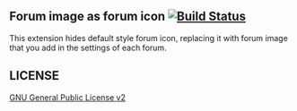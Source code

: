 ## Forum image as forum icon [![Build Status](https://travis-ci.org/vinny/forum-image-as-forum-icon.svg?branch=master)](https://travis-ci.org/vinny/forum-image-as-forum-icon)

This extension hides default style forum icon, replacing it with forum image that you add in the settings of each forum. 


## LICENSE

[GNU General Public License v2](http://opensource.org/licenses/gpl-2.0.php)
